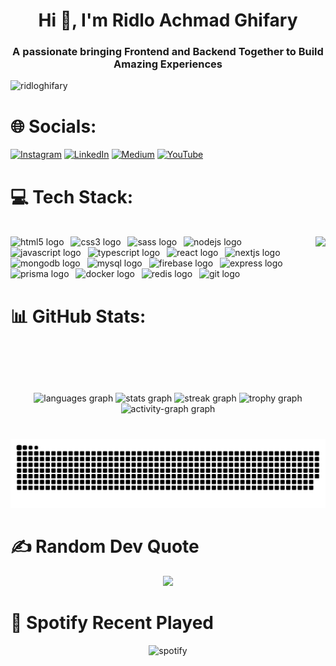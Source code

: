 <h1 align="center">Hi 👋, I'm Ridlo Achmad Ghifary</h1>
<h3 align="center">
A passionate bringing Frontend and Backend Together to Build Amazing
Experiences
</h3>

<p align="left">
<img
src="https://komarev.com/ghpvc/?username=ridloghifary&label=Profile%20views&color=0e75b6&style=flat"
alt="ridloghifary" />
</p>

# 🌐 Socials:
[![Instagram](https://img.shields.io/badge/Instagram-%23E4405F.svg?logo=Instagram&logoColor=white)](https://instagram.com/rdllghifary_) [![LinkedIn](https://img.shields.io/badge/LinkedIn-%230077B5.svg?logo=linkedin&logoColor=white)](https://linkedin.com/in/ridlo-ghifary) [![Medium](https://img.shields.io/badge/Medium-12100E?logo=medium&logoColor=white)](https://medium.com/@ridloghfry) [![YouTube](https://img.shields.io/badge/YouTube-%23FF0000.svg?logo=YouTube&logoColor=white)](https://youtube.com/channel/UCGZAqA5h1BLf-wF5FdaoijA) 

# 💻 Tech Stack:
<br clear="both">

<div align="left">
  <img align="right" height="250" src="https://img1.picmix.com/output/stamp/normal/9/9/1/5/1585199_1d7b0.gif"  />

  <img src="https://skillicons.dev/icons?i=html" height="50" alt="html5 logo"  />
  <img width="3" />
  <img src="https://skillicons.dev/icons?i=css" height="50" alt="css3 logo"  />
  <img width="3" />
  <img src="https://skillicons.dev/icons?i=sass" height="50" alt="sass logo"  />
  <img width="3" />
  <img src="https://skillicons.dev/icons?i=nodejs" height="50" alt="nodejs logo"  />
  <img width="3" />
  <img src="https://skillicons.dev/icons?i=js" height="50" alt="javascript logo"  />
  <img width="3" />
  <img src="https://skillicons.dev/icons?i=ts" height="50" alt="typescript logo"  />
  <img width="3" />
  <img src="https://skillicons.dev/icons?i=react" height="50" alt="react logo"  />
  <img width="3" />
  <img src="https://skillicons.dev/icons?i=nextjs" height="50" alt="nextjs logo"  />
  <img width="3" />
  <img src="https://skillicons.dev/icons?i=mongodb" height="50" alt="mongodb logo"  />
  <img width="3" />
  <img src="https://skillicons.dev/icons?i=mysql" height="50" alt="mysql logo"  />
  <img width="3" />
  <img src="https://skillicons.dev/icons?i=firebase" height="50" alt="firebase logo"  />
  <img width="3" />
  <img src="https://skillicons.dev/icons?i=express" height="50" alt="express logo"  />
  <img width="3" />
  <img src="https://skillicons.dev/icons?i=prisma" height="50" alt="prisma logo"  />
  <img width="3" />
  <img src="https://skillicons.dev/icons?i=docker" height="50" alt="docker logo"  />
  <img width="3" />
  <img src="https://skillicons.dev/icons?i=redis" height="50" alt="redis logo"  />
  <img width="3" />
  <img src="https://skillicons.dev/icons?i=git" height="50" alt="git logo"  />
</div>

###

# 📊 GitHub Stats:
<br clear="both">

<div align="center">
  <img src="https://github-readme-stats.vercel.app/api/top-langs?username=RidloGhifary&locale=en&hide_title=false&layout=compact&card_width=320&langs_count=8&theme=dark&hide_border=false&order=2" height="150" alt="languages graph"  />
  <img src="https://github-readme-stats.vercel.app/api?username=RidloGhifary&hide_title=false&hide_rank=false&show_icons=true&include_all_commits=true&count_private=true&disable_animations=false&theme=dark&locale=en&hide_border=false&order=1" height="150" alt="stats graph"  />
  <img src="https://streak-stats.demolab.com?user=RidloGhifary&locale=en&mode=daily&theme=dark&hide_border=false&border_radius=5&order=3" height="150" alt="streak graph"  />
  <img src="https://github-profile-trophy.vercel.app?username=RidloGhifary&theme=flat&column=-1&row=1&margin-w=5&margin-h=5&no-bg=false&no-frame=true&order=4" height="150" alt="trophy graph"  />
  <img src="https://github-readme-activity-graph.vercel.app/graph?username=RidloGhifary&radius=16&theme=react&area=true&order=5" height="300" alt="activity-graph graph"  />
</div>

###

<br clear="both">

<img src="https://raw.githubusercontent.com/RidloGhifary/RidloGhifary/output/snake.svg" alt="Snake animation" />

###

# ✍️ Random Dev Quote
<div align="center">
<img src="https://quotes-github-readme.vercel.app/api?type=horizontal&theme=dark"/>
</div>

# 🎵 Spotify Recent Played
<div align="center">
  <img src="https://spotify-recently-played-readme.vercel.app/api?user=31peu7i5hf6sjrb5xvssclhai5ly&unique=true&width=1000&count=3" alt="spotify"/>
</div>
